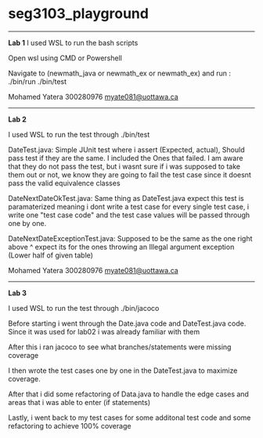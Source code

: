 # seg3103_playground
_____________________________________________
**Lab 1**
I used WSL to run the bash scripts

Open wsl using CMD or  Powershell

Navigate to (newmath_java or newmath_ex or newmath_ex) and run : 
   ./bin/run
   ./bin/test

Mohamed Yatera
300280976
myate081@uottawa.ca

_____________________________________________
**Lab 2**

I used WSL to run the test through ./bin/test

DateTest.java: Simple JUnit test where i assert (Expected, actual), Should pass test if they are the same. I included the 
Ones that failed. I am aware that they do not pass the test, but i wasnt sure if i was supposed to take them out or not,
we know they are going to fail the test case since it doesnt pass the valid equivalence classes

DateNextDateOkTest.java: Same thing as DateTest.java expect this test is paramaterized meaning i dont write a test case for every single
test case, i write one "test case code" and the test case values will be passed through one by one.

DateNextDateExceptionTest.java: Supposed to be the same as the one right above ^ expect its for the ones throwing 
an Illegal argument exception (Lower half of given table)

Mohamed Yatera
300280976
myate081@uottawa.ca

_____________________________________________
**Lab 3**

I used WSL to run the test through ./bin/jacoco

Before starting i went through the Date.java code and DateTest.java code. Since it was used for lab02 i was already familiar with them

After this i ran jacoco to see what branches/statements were missing coverage

I then wrote the test cases one by one in the DateTest.java to maximize coverage.

After that i did some refactoring of Data.java to handle the edge cases and areas that i was  able to enter (if statements)

Lastly, i went back to my test cases for some additonal test code and some refactoring to achieve 100% coverage
